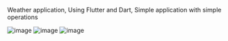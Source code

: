Weather application,
Using Flutter and Dart,
Simple application with simple operations

![image](https://user-images.githubusercontent.com/46898308/221190602-31d14e95-c2d2-46e2-bf96-90ade98d867e.png)
![image](https://user-images.githubusercontent.com/46898308/221190847-5846f2cf-d541-406f-ac53-5982c3cdc1b2.png)
![image](https://user-images.githubusercontent.com/46898308/221190935-1babe45c-5778-4221-924c-0918bbc1ca34.png)
